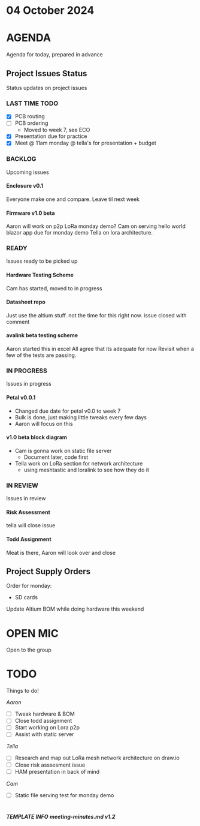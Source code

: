 # 04 October 2024



# AGENDA

Agenda for today, prepared in advance

## Project Issues Status

Status updates on project issues

### LAST TIME TODO

- [x] PCB routing
- [ ] PCB ordering
    -  Moved to week 7, see ECO
- [x] Presentation due for practice
- [x] Meet @ 11am monday @ tella's for presentation + budget 

### BACKLOG

Upcoming issues

#### Enclosure v0.1

Everyone make one and compare. Leave til next week

#### Firmware v1.0 beta

Aaron will work on p2p LoRa monday demo?
Cam on serving hello world blazor app due for monday demo
Tella on lora architecture.

### READY

Issues ready to be picked up

#### Hardware Testing Scheme

Cam has started, moved to in progress

#### Datasheet repo

Just use the altium stuff. not the time for this right now. issue closed with comment

#### avalink beta testing scheme

Aaron started this in excel
All agree that its adequate for now
Revisit when a few of the tests are passing.

### IN PROGRESS

Issues in progress

#### Petal v0.0.1

- Changed due date for petal v0.0 to week 7
- Bulk is done, just making little tweaks every few days
- Aaron will focus on this

#### v1.0 beta block diagram

- Cam is gonna work on static file server
   - Document later, code first
- Tella work on LoRa section for network architecture
   - using meshtastic and loralink to see how they do it

### IN REVIEW

Issues in review

#### Risk Assessment

tella will close issue

#### Todd Assignment

Meat is there, Aaron will look over and close

## Project Supply Orders

Order for monday:
- SD cards

Update Altium BOM while doing hardware this weekend

# OPEN MIC

Open to the group

# TODO

Things to do!

_Aaron_
- [ ] Tweak hardware & BOM
- [ ] Close todd assignment
- [ ] Start working on Lora p2p
- [ ] Assist with static server
      
_Tella_
- [ ] Research and map out LoRa mesh network architecture on draw.io
- [ ] Close risk asssesment issue
- [ ] HAM presentation in back of mind
      
_Cam_
- [ ] Static file serving test for monday demo

# 

***TEMPLATE INFO***
***meeting-minutes.md v1.2***
